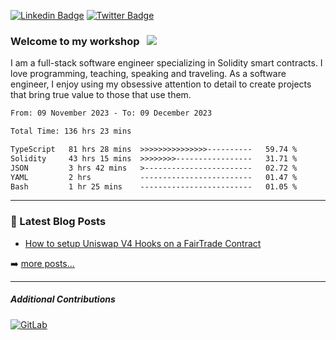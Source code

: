 [![Linkedin Badge](https://img.shields.io/badge/-LinkedIn-0e76a8?style=flat-square&logo=Linkedin&logoColor=white)](https://www.linkedin.com/in/jason-schwarz-75b91482/)
[![Twitter Badge](https://img.shields.io/badge/-Twitter-00acee?style=flat-square&logo=Twitter&logoColor=white)](https://twitter.com/passandscore)

### Welcome to my workshop &nbsp; ![](https://visitor-badge.glitch.me/badge?page_id=passandscore.passandscore)

I am a full-stack software engineer specializing in Solidity smart contracts. I love programming, teaching, speaking and traveling. As a software engineer, I enjoy using my obsessive attention to detail to create projects that bring true value to those that use them.

<!--START_SECTION:waka-->

```txt
From: 09 November 2023 - To: 09 December 2023

Total Time: 136 hrs 23 mins

TypeScript   81 hrs 28 mins  >>>>>>>>>>>>>>>----------   59.74 %
Solidity     43 hrs 15 mins  >>>>>>>>-----------------   31.71 %
JSON         3 hrs 42 mins   >------------------------   02.72 %
YAML         2 hrs           -------------------------   01.47 %
Bash         1 hr 25 mins    -------------------------   01.05 %
```

<!--END_SECTION:waka-->

<hr/>

### 📕 Latest Blog Posts
<!-- BLOG-POST-LIST:START -->
- [How to setup Uniswap V4 Hooks on a FairTrade Contract](https://jasonschwarz.xyz/articles/setup-uniswap-v4-hooks-fairtrade-contract)
<!-- BLOG-POST-LIST:END -->

➡️ [more posts...](https://www.jasonschwarz.xyz/articles)

<hr/>

##### Additional Contributions

[![GitLab](https://img.shields.io/badge/GitLab-orange?logo=gitlab&logoColor=white)](https://gitlab.com/jason_schwarz)
